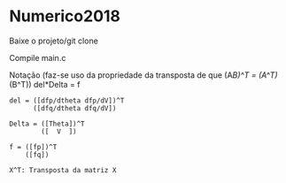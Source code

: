 # Numerico2018

Baixe o projeto/git clone

Compile main.c

Notação (faz-se uso da propriedade da transposta de que (A*B)^T = (A^T)*(B^T))
	del*Delta = f

	del = ([dfp/dtheta dfp/dV])^T
		  ([dfq/dtheta dfq/dV])

	Delta = ([Theta])^T
		  	([  V  ])

	f = ([fp])^T
		([fq])

	X^T: Transposta da matriz X